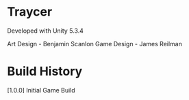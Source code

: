 # Traycer

Developed with Unity 5.3.4

Art Design - Benjamin Scanlon
Game Design - James Reilman

# Build History
[1.0.0] Initial Game Build
